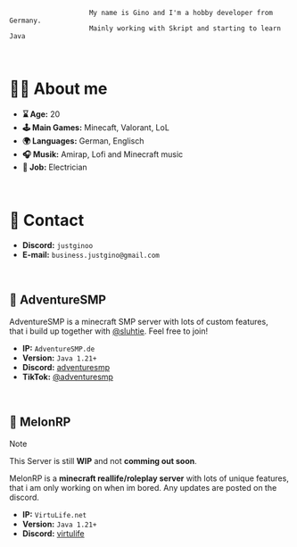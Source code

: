                         My name is Gino and I'm a hobby developer from Germany.
                        Mainly working with Skript and starting to learn Java
<br>

# 🙋‍♂️ About me
- **⌛️ Age:** 20
- **🕹️ Main Games:** Minecaft, Valorant, LoL
- **🌍 Languages:** German, Englisch
- **🎧 Musik:** Amirap, Lofi and Minecraft music
- **👷 Job:** Electrician
<br>


# 📩 Contact
- **Discord:** ``justginoo``
- **E-mail:** ``business.justgino@gmail.com``
<br>

## 💎 AdventureSMP
AdventureSMP is a minecraft SMP server with lots of custom features,\
that i build up together with [@sluhtie](https://github.com/sluhtie/sluhtie).
Feel free to join!

- **IP:** ``AdventureSMP.de``
- **Version:** ``Java 1.21+``
- **Discord:** [adventuresmp](https://discord.gg/adventuresmp)
- **TikTok:** [@adventuresmp](https://www.tiktok.com/@adventuresmp.de)
<br>

## 🚓 MelonRP
> [!NOTE]
> This Server is still **WIP** and not **comming out soon**.

MelonRP is a **minecraft reallife/roleplay server** with lots of unique features,\
that i am only working on when im bored. Any updates are posted on the discord.

- **IP:** ``VirtuLife.net``
- **Version:** ``Java 1.21+``
- **Discord:** [virtulife](https://discord.gg/jxbYSTb3eE)
